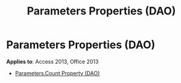﻿---
title: Parameters Properties (DAO)
TOCTitle: Properties
ms:assetid: 5ab55b3c-f745-40a7-a31b-ebd46aadbb70
ms:mtpsurl: https://msdn.microsoft.com/library/Dn124957(v=office.15)
ms:contentKeyID: 52072577
ms.date: 09/18/2015
mtps_version: v=office.15
---

# Parameters Properties (DAO)


**Applies to**: Access 2013, Office 2013



  - [Parameters.Count Property (DAO)](parameters-count-property-dao.md)

